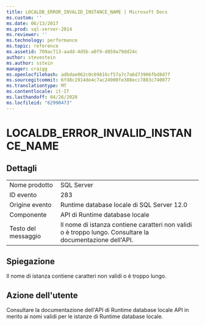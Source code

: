 ```yaml
---
title: LOCALDB_ERROR_INVALID_INSTANCE_NAME | Microsoft Docs
ms.custom: ''
ms.date: 06/13/2017
ms.prod: sql-server-2014
ms.reviewer: ''
ms.technology: performance
ms.topic: reference
ms.assetid: 709ac713-aadd-4d5b-a0f9-d859a79dd24c
author: stevestein
ms.author: sstein
manager: craigg
ms.openlocfilehash: adbdae062c0c69816cf57a7c7a6d73906fbd8d7f
ms.sourcegitcommit: 6fd8c1914de4c7ac24900fe388ecc7883c740077
ms.translationtype: MT
ms.contentlocale: it-IT
ms.lasthandoff: 04/26/2020
ms.locfileid: "62990473"
---
```

# <a name="localdb_error_invalid_instance_name"></a>LOCALDB_ERROR_INVALID_INSTANCE_NAME
    
## <a name="details"></a>Dettagli  
  
|||  
|-|-|  
|Nome prodotto|SQL Server|  
|ID evento|283|  
|Origine evento|Runtime database locale di SQL Server 12.0|  
|Componente|API di Runtime database locale|  
|Testo del messaggio|Il nome di istanza contiene caratteri non validi o è troppo lungo. Consultare la documentazione dell'API.|  
  
## <a name="explanation"></a>Spiegazione  
 Il nome di istanza contiene caratteri non validi o è troppo lungo.  
  
## <a name="user-action"></a>Azione dell'utente  
 Consultare la documentazione dell'API di Runtime database locale API in merito ai nomi validi per le istanze di Runtime database locale.  
  
  
